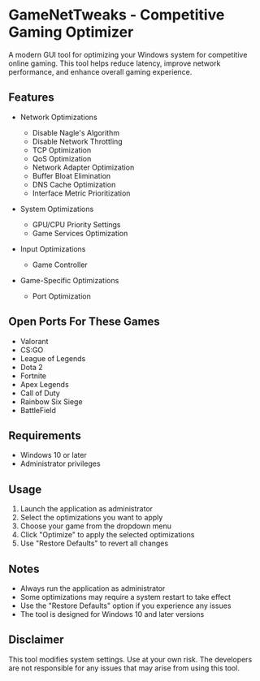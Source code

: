 # GameNetTweaks - Competitive Gaming Optimizer

A modern GUI tool for optimizing your Windows system for competitive online gaming. This tool helps reduce latency, improve network performance, and enhance overall gaming experience.

## Features

- Network Optimizations
  - Disable Nagle's Algorithm
  - Disable Network Throttling
  - TCP Optimization
  - QoS Optimization
  - Network Adapter Optimization
  - Buffer Bloat Elimination
  - DNS Cache Optimization
  - Interface Metric Prioritization

- System Optimizations
  - GPU/CPU Priority Settings
  - Game Services Optimization

- Input Optimizations
  - Game Controller

- Game-Specific Optimizations
  - Port Optimization

## Open Ports For These Games

- Valorant
- CS:GO
- League of Legends
- Dota 2
- Fortnite
- Apex Legends
- Call of Duty
- Rainbow Six Siege
- BattleField

## Requirements

- Windows 10 or later
- Administrator privileges

## Usage

1. Launch the application as administrator
2. Select the optimizations you want to apply
3. Choose your game from the dropdown menu
4. Click "Optimize" to apply the selected optimizations
5. Use "Restore Defaults" to revert all changes

## Notes

- Always run the application as administrator
- Some optimizations may require a system restart to take effect
- Use the "Restore Defaults" option if you experience any issues
- The tool is designed for Windows 10 and later versions

## Disclaimer

This tool modifies system settings. Use at your own risk. The developers are not responsible for any issues that may arise from using this tool.

